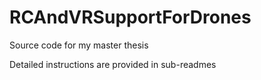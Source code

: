 # RCAndVRSupportForDrones
Source code for my master thesis

Detailed instructions are provided in sub-readmes

